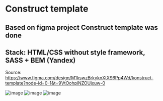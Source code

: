 # Construct template

## Based on figma project Construct template was done

## Stack: HTML/CSS without style framework, SASS + BEM (Yandex)

Source: https://www.figma.com/design/M1kswzBrkyknXtXS6Pp4Wd/konstruct-template?node-id=0-1&t=9VtOohpiNZOUjxuw-0

![image](https://github.com/user-attachments/assets/96d4b018-7445-4603-8783-03a80fb436e4)
![image](https://github.com/user-attachments/assets/59c04865-55ae-4eae-86b0-f3d73b2bca39)
![image](https://github.com/user-attachments/assets/d38efe25-77e2-4095-b151-72aaaea14837)





